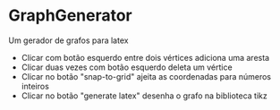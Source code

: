 # GraphGenerator
Um gerador de grafos para latex
- Clicar com botão esquerdo entre dois vértices adiciona uma aresta
- Clicar duas vezes com botão esquerdo deleta um vértice
- Clicar no botão "snap-to-grid" ajeita as coordenadas para números inteiros
- Clicar no botão "generate latex" desenha o grafo na biblioteca tikz
